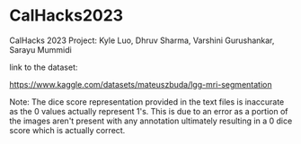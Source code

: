 # CalHacks2023
CalHacks 2023 Project: Kyle Luo, Dhruv Sharma, Varshini Gurushankar, Sarayu Mummidi

link to the dataset: 

https://www.kaggle.com/datasets/mateuszbuda/lgg-mri-segmentation


Note: The dice score representation provided in the text files is inaccurate as the 0 values actually represent 1's. 
This is due to an error as a portion of the images aren't present with any annotation ultimately resulting in a 0 dice score 
which is actually correct.
